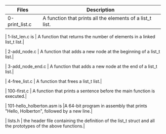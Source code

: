 | Files | Description |
|---------------|---------------|
| 0-print_list.c | A function that prints all the elements of a list_t list.|

| 1-list_len.c is | A function that returns the number of elements in a linked list_t list.|

| 2-add_node.c | A function that adds a new node at the beginning of a list_t list.|

| 3-add_node_end.c | A function that adds a new node at the end of a list_t list.|

| 4-free_list.c | A function that frees a list_t list.|

| 100-first.c | A function that prints a sentence before the main function is executed.|

| 101-hello_holberton.asm is |A 64-bit program in assembly that prints "Hello, Holberton", followed by a new line.|

| lists.h | the header file containing the definition of the list_t struct and all the prototypes of the above functions.|
